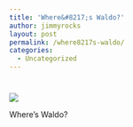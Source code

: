 ```yaml
---
title: 'Where&#8217;s Waldo?'
author: jimmyrocks
layout: post
permalink: /where8217s-waldo/
categories:
  - Uncategorized
---
```

# 

![][1]

 [1]: http://media.tumblr.com/RkNsJZueFhc3tc6v6n1gBHM6o1_500.jpg

Where’s Waldo?[][2]

 [2]: http://i36.tinypic.com/rjimft.jpg